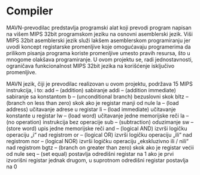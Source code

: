 # Compiler
MAVN-prevodilac predstavlja programski alat koji prevodi program napisan na višem MIPS 32bit programskom jeziku na osnovni asemblerski jezik. Viši MIPS 32bit asemblerski jezik 
služi lakšem asemblerskom programiranju jer uvodi koncept registarske promenljive koje omogućavaju programerima da prilikom pisanja programa koriste promenljive umesto pravih 
resursa, što u mnogome olakšava programiranje.  U ovom projektu se, radi jednostavnosti, ograničava funkcionalnost MIPS 32bit jezika na korišćenje isključivo promenljive.

MAVN jezik, čiji je prevodilac realizovan u ovom projektu, podržava 15 MIPS instrukcija, i to:
add – (addition) sabiranje
addi – (addition immediate) sabiranje sa konstantom
b – (unconditional branch) bezuslovni skok
bltz – (branch on less than zero) skok ako je registar manji od nule
la – (load address) učitavanje adrese u registar 
li – (load immediate) učitavanje konstante u registar
lw – (load word) učitavanje jedne memorijske reči
la – (no operation) instrukcija bez operacije
sub – (subtraction) oduzimanje
sw – (store word) upis jedne memorijske reči
and – (logical AND) izvrši logičku operaciju „i“ nad registrom
or – (logical OR) izvrši logičku operaciju „ili“ nad registrom
nor – (logical NOR) izvrši logičku operaciju „ekskluzivno ili / nili“ nad registrom
bgtz – (branch on greater than zero) skok ako je registar većii od nule
seq – (set equal) postavlja odredišni registar na 1 ako je prvi izvorišni registar jednak drugom, u suprotnom odredišni registar postavlja na 0
